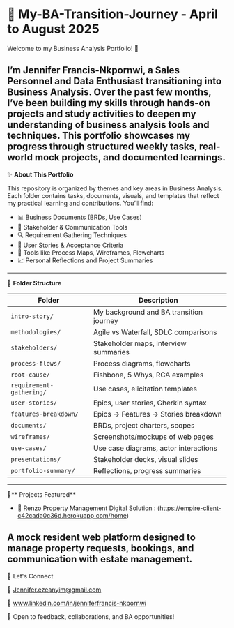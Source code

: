 # 💼 My-BA-Transition-Journey - April to August 2025

Welcome to my Business Analysis Portfolio! 👋  

I’m Jennifer Francis-Nkpornwi, a Sales Personnel and Data Enthusiast transitioning into Business Analysis.
Over the past few months, I’ve been building my skills through hands-on projects and study activities to deepen my understanding of business analysis tools and techniques. This portfolio showcases my progress through structured weekly tasks, real-world mock projects, and documented learnings.
---

✨ **About This Portfolio**

This repository is organized by themes and key areas in Business Analysis. Each folder contains tasks, documents, visuals, and templates that reflect my practical learning and contributions.
You’ll find:
- 📊 Business Documents (BRDs, Use Cases)
- 👥 Stakeholder & Communication Tools
- 🔍 Requirement Gathering Techniques
- 📝 User Stories & Acceptance Criteria
- 🔧 Tools like Process Maps, Wireframes, Flowcharts
- 📈 Personal Reflections and Project Summaries
---
📁 **Folder Structure**

| Folder | Description |
|--------|-------------|
| `intro-story/` | My background and BA transition journey |
| `methodologies/` | Agile vs Waterfall, SDLC comparisons |
| `stakeholders/` | Stakeholder maps, interview summaries |
| `process-flows/` | Process diagrams, flowcharts |
| `root-cause/` | Fishbone, 5 Whys, RCA examples |
| `requirement-gathering/` | Use cases, elicitation templates |
| `user-stories/` | Epics, user stories, Gherkin syntax |
| `features-breakdown/` | Epics → Features → Stories breakdown |
| `documents/` | BRDs, project charters, scopes |
| `wireframes/` | Screenshots/mockups of web pages |
| `use-cases/` | Use case diagrams, actor interactions |
| `presentations/` | Stakeholder decks, visual slides |
| `portfolio-summary/` | Reflections, progress summaries |
---
📌** Projects Featured**
- 🏡 Renzo Property Management Digital Solution  : (https://empire-client-c42cada0c36d.herokuapp.com/home)
  
A mock resident web platform designed to manage property requests, bookings, and communication with estate management.
---

🔗 Let's Connect

📩 Jennifer.ezeanyim@gmail.com

🔗 www.linkedin.com/in/jenniferfrancis-nkpornwi

📍 Open to feedback, collaborations, and BA opportunities!

